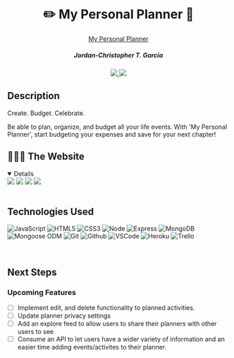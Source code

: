 <div align="center">
   <h1>✏️ My Personal Planner 📔</h1>
   
   <a href="https://jgtravels.herokuapp.com/">My Personal Planner</a>
   <h5> Jordan-Christopher T. Garcia </h5>                             
   <a href="https://www.linkedin.com/in/jctgarcia20/" target="_blank">
      <img src="https://img.shields.io/badge/-linkedin.com/in/jctgarcia20-blue?style=flat&``logo=Linkedin&logoColor=white">
   </a> 
   <a href="jctgarcia20@gmail.com" target="_blank">
      <img src="https://img.shields.io/badge/jctgarcia20@gmail.com-c14438?style=flat&logo=Gmail&``logoColor=white">
   </a>
</div>

<h2>Description</h2>
<p>Create. Budget. Celebrate.
<p>Be able to plan, organize, and budget all your life events. With 'My Personal Planner', start budgeting your expenses and save for your next chapter!

<br>
<h2>👨🏻‍💻 The Website </h2>
<details open>
<img src="https://i.imgur.com/d2bjvYP.png">
<img src="https://i.imgur.com/0J3I7Yh.png">
<img src="https://i.imgur.com/uk7IZdT.png">
<img src="https://i.imgur.com/fbpBFOw.png">
</details>
<br>

## Technologies Used
![JavaScript](https://img.shields.io/badge/-JavaScript-333?style=flat&logo=javascript) 
![HTML5](https://img.shields.io/badge/-HTML5-333?style=flat&logo=html5)
![CSS3](https://img.shields.io/badge/-CSS-333?style=flat&logo=css3)
![Node](https://img.shields.io/badge/-Node.js-333?style=flat&logo=node.js)
![Express](https://img.shields.io/badge/-Express-333?style=flat&logo=express)
![MongoDB](https://img.shields.io/badge/-MongoDB-333?style=flat&logo=mongodb)
![Mongoose ODM](https://img.shields.io/badge/-Mongoose_ODM-333?style=flat&logo=mongodb)
![Git](https://img.shields.io/badge/-Git-333?style=flat&logo=git)
![Github](https://img.shields.io/badge/-GitHub-333?style=flat&logo=github)
![VSCode](https://img.shields.io/badge/-VS_Code-333?style=flat&logo=visualstudio) 
![Heroku](https://img.shields.io/badge/-Heroku-333?style=flat&logo=heroku)
![Trello](https://img.shields.io/badge/-Trello-333?style=flat&logo=trello) 

<br>


## Next Steps

### Upcoming Features
- [ ] Implement edit, and delete functionality to planned activities.
- [ ] Update planner privacy settings
- [ ] Add an explore feed to allow users to share their planners with other users to see
- [ ] Consume an API to let users have a wider variety of information and an easier time adding events/activites to their planner.</p>